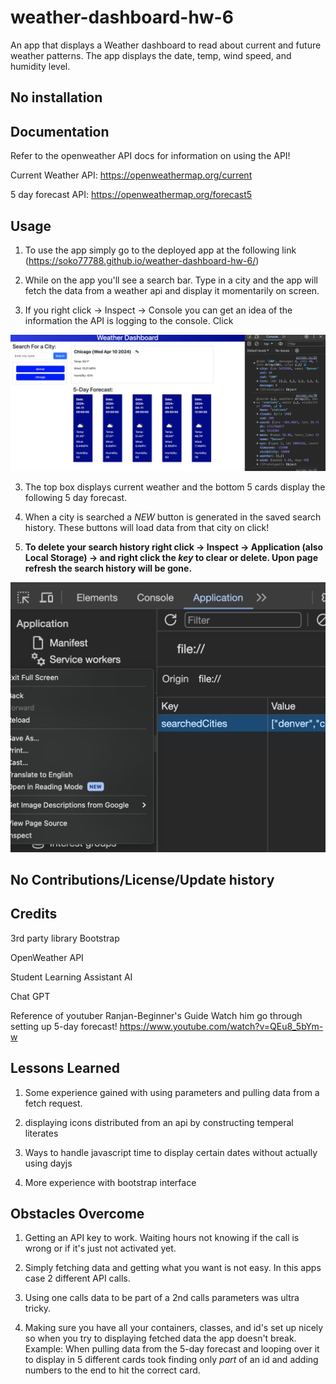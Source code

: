 # weather-dashboard-hw-6
An app that displays a Weather dashboard to read about current and future weather patterns. The app displays the date, temp, wind speed, and humidity level. 

## No installation 

## Documentation 
Refer to the openweather API docs for information on using the API!

Current Weather API:
https://openweathermap.org/current

5 day forecast API:
https://openweathermap.org/forecast5



## Usage
1. To use the app simply go to the deployed app at the following link
(https://soko77788.github.io/weather-dashboard-hw-6/)

2. While on the app you'll see a search bar. Type in a city and the app will fetch the data from a weather api and display it momentarily on screen. 

3. If you right click -> Inspect -> Console you can get an idea of the information the API is logging to the console. Click

![weather data and console log](assets/images/weather-dashboard-console.png)

3. The top box displays current weather and the bottom 5 cards display the following 5 day forecast. 

4. When a city is searched a *NEW* button is generated in the saved search history. These buttons will load data from that city on click!

5. **To delete your search history right click -> Inspect -> Application (also Local Storage) -> and right click the *key* to clear or delete. Upon page refresh the search history will be gone.**

![Clear local storage](assets/images/localstorage-Inspect.png)

## No Contributions/License/Update history

## Credits

3rd party library Bootstrap

OpenWeather API

Student Learning Assistant AI

Chat GPT

Reference of youtuber Ranjan-Beginner's Guide
Watch him go through setting up 5-day forecast!
https://www.youtube.com/watch?v=QEu8_5bYm-w

## Lessons Learned

1. Some experience gained with using parameters and pulling data from a fetch request. 

2. displaying icons distributed from an api by constructing temperal literates

3. Ways to handle javascript time to display certain dates without actually using dayjs

4. More experience with bootstrap interface

## Obstacles Overcome

1. Getting an API key to work. Waiting hours not knowing if the call is wrong or if it's just not activated yet. 

2. Simply fetching data and getting what you want is not easy. In this apps case 2 different API calls. 

3. Using one calls data to be part of a 2nd calls parameters was ultra tricky. 

4. Making sure you have all your containers, classes, and id's set up nicely so when you try to displaying fetched data the app doesn't break. 
Example: When pulling data from the 5-day forecast and looping over it to display in 5 different cards took finding only *part* of an id and adding numbers to the end to hit the correct card. 



